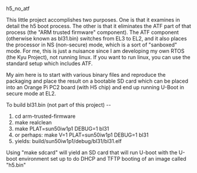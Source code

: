 
h5_no_atf

This little project accomplishes two purposes.  One is that it examines in detail the h5 boot process.
The other is that it eliminates the ATF part of that process (the "ARM trusted firmware" component).
The ATF component (otherwise known as bl31.bin) switches from EL3 to EL2, and it also places the
processor in NS (non-secure) mode, which is a sort of "sanboxed" mode.  For me, this is just a
nuisance since I am developing my own RTOS (the Kyu Project), not running linux.
If you want to run linux, you can use the standard setup which includes ATF.

My aim here is to start with various binary files and reproduce the packaging and place the
result on a bootable SD card which can be placed into an Orange Pi PC2 board (with H5 chip)
and end up running U-Boot in secure mode at EL2.

To build bl31.bin (not part of this project) --

1. cd arm-trusted-firmware
1. make realclean
1. make PLAT=sun50iw1p1 DEBUG=1 bl31
1. or perhaps: make V=1 PLAT=sun50iw1p1 DEBUG=1 bl31
1. yields: build/sun50iw1p1/debug/bl31/bl31.elf

Using "make sdcard" will yield an SD card that will run U-boot with the U-boot environment
set up to do DHCP and TFTP booting of an image called "h5.bin"
